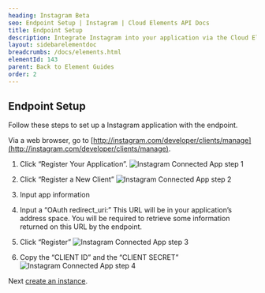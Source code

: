 ```yaml
---
heading: Instagram Beta
seo: Endpoint Setup | Instagram | Cloud Elements API Docs
title: Endpoint Setup
description: Integrate Instagram into your application via the Cloud Elements APIs.
layout: sidebarelementdoc
breadcrumbs: /docs/elements.html
elementId: 143
parent: Back to Element Guides
order: 2
---
```

## Endpoint Setup

Follow these steps to set up a Instagram application with the endpoint.

Via a web browser, go to [http://instagram.com/developer/clients/manage](http://instagram.com/developer/clients/manage).

1. Click “Register Your Application”.
![Instagram Connected App step 1](http://cloud-elements.com/wp-content/uploads/2015/04/InstagramAPI1.png)

2. Click “Register a New Client”
![Instagram Connected App step 2](http://cloud-elements.com/wp-content/uploads/2015/04/InstagramAPI2.png)

3. Input app information

4. Input a “OAuth redirect_uri:” This URL will be in your application’s address space. You will be required to retrieve some information returned on this URL by the endpoint.

5. Click “Register”
![Instagram Connected App step 3](http://cloud-elements.com/wp-content/uploads/2015/04/InstagramAPI3.png)

6. Copy the “CLIENT ID” and the “CLIENT SECRET”
![Instagram Connected App step 4](http://cloud-elements.com/wp-content/uploads/2015/04/InstagramAPI4.png)

Next [create an instance](instagram-create-instance.html).
